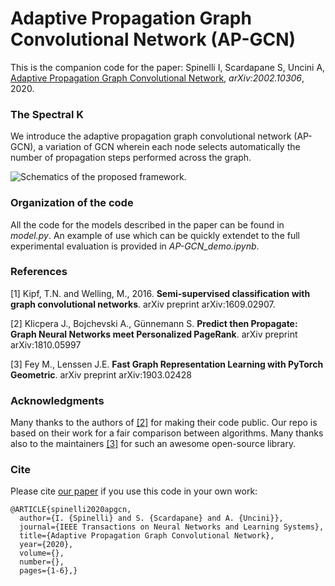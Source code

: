 # Adaptive Propagation Graph Convolutional Network (AP-GCN)

This is the companion code for the paper:
Spinelli I, Scardapane S, Uncini A, [Adaptive Propagation Graph Convolutional Network](https://arxiv.org/abs/2002.10306), *arXiv:2002.10306*, 2020.

### The Spectral K

We introduce the adaptive propagation graph convolutional network (AP-GCN), a variation of GCN wherein each node selects automatically the number of propagation steps performed across the graph.

![Schematics of the proposed framework.](https://github.com/spindro/AP-GCN/blob/master/apgcn.png)

### Organization of the code

All the code for the models described in the paper can be found in *model.py*. An example of use which can be quickly extendet to the full experimental evaluation is provided in *AP-GCN_demo.ipynb*.

### References

[1] Kipf, T.N. and Welling, M., 2016. **Semi-supervised classification with graph convolutional networks**. arXiv preprint arXiv:1609.02907.


[2] Klicpera J., Bojchevski A., Günnemann S. **Predict then Propagate: Graph Neural Networks meet Personalized PageRank**. arXiv preprint arXiv:1810.05997


[3] Fey M., Lenssen J.E. **Fast Graph Representation Learning with PyTorch Geometric**. arXiv preprint arXiv:1903.02428


### Acknowledgments

Many thanks to the authors of [[2]](https://github.com/klicperajo/ppnp) for making their code public. Our repo is based on their work for a fair comparison between algorithms.
Many thanks also to the maintainers [[3]](https://github.com/rusty1s/pytorch_geometric) for such an awesome open-source library.


### Cite

Please cite [our paper](https://arxiv.org/abs/2002.10306) if you use this code in your own work:

```
@ARTICLE{spinelli2020apgcn,
  author={I. {Spinelli} and S. {Scardapane} and A. {Uncini}},
  journal={IEEE Transactions on Neural Networks and Learning Systems}, 
  title={Adaptive Propagation Graph Convolutional Network}, 
  year={2020},
  volume={},
  number={},
  pages={1-6},}
```
